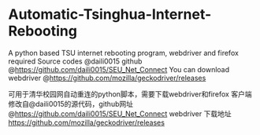 # Automatic-Tsinghua-Internet-Rebooting
A python based TSU internet rebooting program, webdriver and firefox required
Source codes @daili0015 github @https://github.com/daili0015/SEU_Net_Connect
You can download webdriver @https://github.com/mozilla/geckodriver/releases

可用于清华校园网自动重连的python脚本，需要下载webdriver和firefox 客户端
修改自@daili0015的源代码，github网址@https://github.com/daili0015/SEU_Net_Connect
webdriver 下载地址 https://github.com/mozilla/geckodriver/releases
